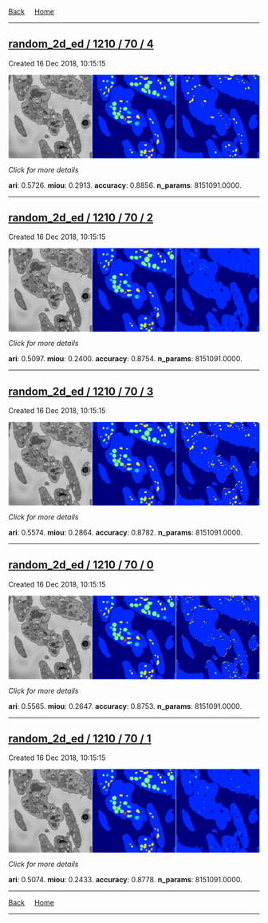 
[Back](..)&nbsp;&nbsp;&nbsp;&nbsp;&nbsp;[Home](https://leapmanlab.github.io/snapshots)

---

<div class="summary"><a href="4"><h2>random_2d_ed / 1210 / 70 / 4</h2></a><p>Created 16 Dec 2018, 10:15:15
</p><a href="4"><img src="4/media/summary.png" align="center"></a><p>
<i>Click for more details</i>
</p></div>

**ari**: 0.5726. **miou**: 0.2913. **accuracy**: 0.8856. **n_params**: 8151091.0000. 

---

<div class="summary"><a href="2"><h2>random_2d_ed / 1210 / 70 / 2</h2></a><p>Created 16 Dec 2018, 10:15:15
</p><a href="2"><img src="2/media/summary.png" align="center"></a><p>
<i>Click for more details</i>
</p></div>

**ari**: 0.5097. **miou**: 0.2400. **accuracy**: 0.8754. **n_params**: 8151091.0000. 

---

<div class="summary"><a href="3"><h2>random_2d_ed / 1210 / 70 / 3</h2></a><p>Created 16 Dec 2018, 10:15:15
</p><a href="3"><img src="3/media/summary.png" align="center"></a><p>
<i>Click for more details</i>
</p></div>

**ari**: 0.5574. **miou**: 0.2864. **accuracy**: 0.8782. **n_params**: 8151091.0000. 

---

<div class="summary"><a href="0"><h2>random_2d_ed / 1210 / 70 / 0</h2></a><p>Created 16 Dec 2018, 10:15:15
</p><a href="0"><img src="0/media/summary.png" align="center"></a><p>
<i>Click for more details</i>
</p></div>

**ari**: 0.5565. **miou**: 0.2647. **accuracy**: 0.8753. **n_params**: 8151091.0000. 

---

<div class="summary"><a href="1"><h2>random_2d_ed / 1210 / 70 / 1</h2></a><p>Created 16 Dec 2018, 10:15:15
</p><a href="1"><img src="1/media/summary.png" align="center"></a><p>
<i>Click for more details</i>
</p></div>

**ari**: 0.5074. **miou**: 0.2433. **accuracy**: 0.8778. **n_params**: 8151091.0000. 

---

[Back](..)&nbsp;&nbsp;&nbsp;&nbsp;&nbsp;[Home](https://leapmanlab.github.io/snapshots)

---